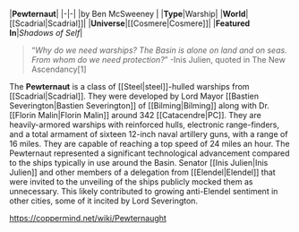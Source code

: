 |**Pewternaut**|
|-|-|
|by  Ben McSweeney |
|**Type**|Warship|
|**World**|[[Scadrial\|Scadrial]]|
|**Universe**|[[Cosmere\|Cosmere]]|
|**Featured In**|*Shadows of Self*|

>“*Why do we need warships? The Basin is alone on land and on seas. From whom do we need protection?*”
\-Inis Julien, quoted in The New Ascendancy[1]


The **Pewternaut** is a class of [[Steel\|steel]]-hulled warships from [[Scadrial\|Scadrial]]. They were developed by Lord Mayor [[Bastien Severington\|Bastien Severington]] of [[Bilming\|Bilming]] along with Dr. [[Florin Malin\|Florin Malin]] around 342 [[Catacendre\|PC]].
They are heavily-armored warships with reinforced hulls, electronic range-finders, and a total armament of sixteen 12-inch naval artillery guns, with a range of 16 miles. They are capable of reaching a top speed of 24 miles an hour. The Pewternaut represented a significant technological advancement compared to the  ships typically in use around the Basin.
Senator [[Inis Julien\|Inis Julien]] and other members of a delegation from [[Elendel\|Elendel]] that were invited to the unveiling of the ships publicly mocked them as unnecessary. This likely contributed to growing anti-Elendel sentiment in other cities, some of it incited by Lord Severington.



https://coppermind.net/wiki/Pewternaught